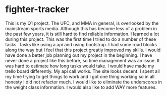 # fighter-tracker
This is my Q1 project. The UFC, and MMA in general, is overlooked by the mainstream sports media. 
Although this has become less of a problem in the past few years, it is still hard to find reliable information. 
I learned a lot during this project. This was the first time I tried to do a number of these tasks. 
Tasks like using a api and using bootstrap. I had some road blocks along the way but I feel that this project greatly 
improved my skills. I would have done a better job planning out my project in the beginning. I have never done a project like 
this before, so time management was an issue. It was hard to estimate how long tasks would take. I would have made my trello 
board differently. My api call works. The site looks decent. I spent all my time trying to get things to work and I got one 
thing working so in all honesty I did not refactor much. I would like to eliminate the underscores in the weight class 
information. I would also like to add WAY more features.
